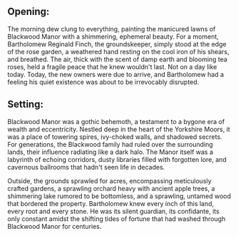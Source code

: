 ## Opening:

The morning dew clung to everything, painting the manicured lawns of Blackwood Manor with a shimmering, ephemeral beauty. For a moment, Bartholomew Reginald Finch, the groundskeeper, simply stood at the edge of the rose garden, a weathered hand resting on the cool iron of his shears, and breathed. The air, thick with the scent of damp earth and blooming tea roses, held a fragile peace that he knew wouldn't last. Not on a day like today. Today, the new owners were due to arrive, and Bartholomew had a feeling his quiet existence was about to be irrevocably disrupted.

## Setting:

Blackwood Manor was a gothic behemoth, a testament to a bygone era of wealth and eccentricity. Nestled deep in the heart of the Yorkshire Moors, it was a place of towering spires, ivy-choked walls, and shadowed secrets. For generations, the Blackwood family had ruled over the surrounding lands, their influence radiating like a dark halo. The Manor itself was a labyrinth of echoing corridors, dusty libraries filled with forgotten lore, and cavernous ballrooms that hadn't seen life in decades.

Outside, the grounds sprawled for acres, encompassing meticulously crafted gardens, a sprawling orchard heavy with ancient apple trees, a shimmering lake rumored to be bottomless, and a sprawling, untamed wood that bordered the property. Bartholomew knew every inch of this land, every root and every stone. He was its silent guardian, its confidante, its only constant amidst the shifting tides of fortune that had washed through Blackwood Manor for centuries.
